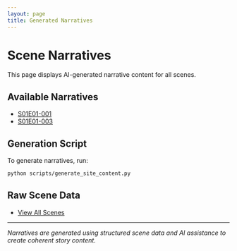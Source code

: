 ```yaml
---
layout: page
title: Generated Narratives
---
```


# Scene Narratives

This page displays AI-generated narrative content for all scenes.

## Available Narratives

- [S01E01-001](narratives/S01E01-001.html)
- [S01E01-003](narratives/S01E01-003.html)

## Generation Script

To generate narratives, run:
```bash
python scripts/generate_site_content.py
```

## Raw Scene Data

- [View All Scenes](story/scenes/)

---

*Narratives are generated using structured scene data and AI assistance to create coherent story content.*